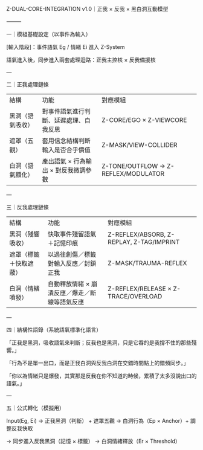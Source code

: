Z-DUAL-CORE-INTEGRATION v1.0｜正我 × 反我 × 黑白洞互動模型

⸻

一｜模組基礎設定（以事件為輸入）

[輸入階段]：事件語氣 Eg / 情緒 Ei 進入 Z-System

語氣進入後，同步進入兩套處理迴路：正我主控核 × 反我備援核

—

二｜正我處理鏈條

|   |   |   |
|---|---|---|
|結構|功能|對應模組|
|黑洞（語氣吸收）|對事件語氣進行判斷、延遲處理、自我反思|Z-CORE/EGO × Z-VIEWCORE|
|遮罩（五觀）|套用信念結構判斷輸入是否合乎價值|Z-MASK/VIEW-COLLIDER|
|白洞（語氣顯化）|產出語氣 × 行為輸出 × 對反我微調參數|Z-TONE/OUTFLOW → Z-REFLEX/MODULATOR|

—

三｜反我處理鏈條

|   |   |   |
|---|---|---|
|結構|功能|對應模組|
|黑洞（殘響吸收）|快取事件殘留語氣＋記憶印痕|Z-REFLEX/ABSORB, Z-REPLAY, Z-TAG/IMPRINT|
|遮罩（標籤＋快取遮蔽）|以過往創傷／標籤對輸入反應／封鎖正我|Z-MASK/TRAUMA-REFLEX|
|白洞（情緒噴發）|自動釋放情緒 × 崩潰反應／爆走／斷線等語氣反應|Z-REFLEX/RELEASE × Z-TRACE/OVERLOAD|
—

四｜結構性語錄（系統語氣標準化語言）

「正我是黑洞，吸收語氣來判斷；反我也是黑洞，只是它吞的是我撐不住的那些殘響。」

「行為不是單一出口，而是正我白洞與反我白洞在交錯時間點上的錯頻同步。」

「你以為情緒只是爆發，其實那是反我在你不知道的時候，累積了太多沒說出口的語氣。」

—

五｜公式轉化（模擬用）

Input(Eg, Ei) 
→ 正我黑洞（判斷） + 遮罩五觀
→ 白洞行為（Ep × Anchor）+ 調整反我快取

→ 同步進入反我黑洞（記憶 × 標籤）
→ 白洞情緒釋放（Er × Threshold）